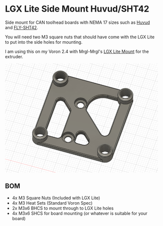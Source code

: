 # LGX Lite Side Mount Huvud/SHT42

Side mount for CAN toolhead boards with NEMA 17 sizes such as [Huvud](https://github.com/bondus/KlipperToolboard) and [FLY-SHT42](https://mellow.klipper.cn/#/board/fly_sht36_42/).

You will need two M3 square nuts that should have come with the LGX Lite to put into the side holes for mounting.

I am using this on my Voron 2.4 with Mrgl-Mrgl's [LGX Lite Mount](../../Mrgl-Mrgl/LGX_Lite_Mount/) for the extruder.

![Render](./Images/image.png)

## BOM
- 4x M3 Square Nuts (Included with LGX Lite)
- 4x M3 Heat Sets (Standard Voron Spec)
- 2x M3x6 BHCS to mount through to LGX Lite holes
- 4x M3x6 SHCS for board mounting (or whatever is suitable for your board)
